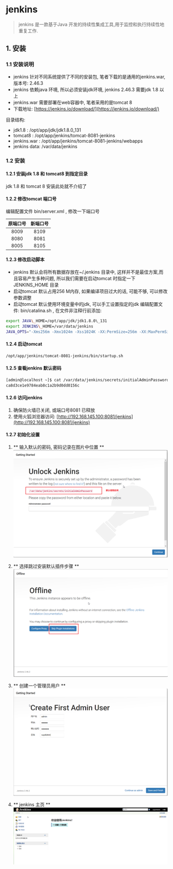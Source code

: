 # jenkins

> jenkins 是一款基于Java 开发的持续性集成工具,用于监控和执行持续性地重复工作.

## 1. 安装

### 1.1 安装说明

* jenkins 针对不同系统提供了不同的安装包, 笔者下载的是通用的jenkins.war, 版本号: 2.46.3
* jenkins 依赖java 环境, 所以必须安装jdk环境, jenkins 2.46.3 需要jdk 1.8 以上
* jenkins.war 需要部署在web容器中, 笔者采用的是tomcat 8
* 下载地址: [https://jenkins.io/download/](https://jenkins.io/download/)

目录结构:

* jdk1.8 : /opt/app/jdk/jdk1.8.0\_131
* tomcat8 : /opt/app/jenkins/tomcat-8081-jenkins
* jenkins.war : /opt/app/jenkins/tomcat-8081-jenkins/webapps
* jenkins data: /var/data/jenkins

### 1.2 安装

#### 1.2.1 安装jdk 1.8 和 tomcat8 到指定目录

jdk 1.8 和 tomcat 8 安装此处就不介绍了

#### 1.2.2 修改tomcat 端口号

编辑配置文件 bin/server.xml , 修改一下端口号

| 原端口号 | 新端口号 |
| :---: | :---: |
| 8009 | 8109 |
| 8080 | 8081 |
| 8005 | 8105 |

#### 1.2.3 修改启动脚本

* jenkins 默认会将所有数据存放在~/.jenkins 目录中, 这样并不是最佳方案,而且容易产生多种问题, 所以我们需要在启动tomcat 时指定一下JENKINS\_HOME 目录
* 启动tomcat 默认占用256 M内存, 如果编译项目过大的话, 可能不够, 可以修改参数调整
* 启动tomcat 默认使用环境变量中的jdk, 可以手工设置指定的jdk 
  编辑配置文件: bin/catalina.sh , 在文件非注释行前添加:

```bash
export JAVA\_HOME=/opt/app/jdk/jdk1.8.0\_131  
export JENKINS\_HOME=/var/data/jenkins  
JAVA_OPTS="-Xms256m -Xmx1024m -Xss1024K -XX:PermSize=256m -XX:MaxPermSize=256m"
```

#### 1.2.4 启动tomcat

```bash
/opt/app/jenkins/tomcat-8081-jenkins/bin/startup.sh
```

#### 1.2.5 查看jenkins 默认密码

```bash
[admin@localhost ~]$ cat /var/data/jenkins/secrets/initialAdminPassword
ca8d3ce1e9784eab8c1a2b9d0dd0156c
```

#### 1.2.6 访问jenkins

1. 确保防火墙已关闭, 或端口号8081 已释放
2. 使用火狐浏览器访问: [http://192.168.145.100:8081/jenkins](http://192.168.145.100:8081/jenkins)

#### 1.2.7 初始化设置

1. ** 输入默认的密码, 密码记录在图片中位置 **  
   ![](/assets/jenkins_2017-06-06_165838.png)

2. ** 选择跳过安装默认插件步骤 **  
   ![](/assets/jenkins_2017-06-06_170031.png)

3. ** 创建一个管理员用户 ** 
   ![](/assets/jenkins_2017-06-06_170106.png)

4. ** jenkins 主页 **  
   ![](/assets/jenkins_2017-06-06_170430.png)



